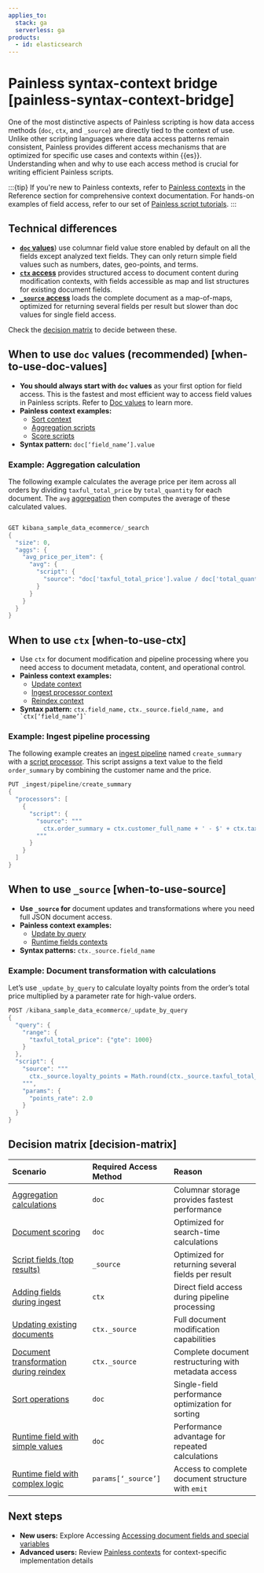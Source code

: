 ```yaml
---
applies_to:
  stack: ga
  serverless: ga
products:
  - id: elasticsearch
---
```


# Painless syntax-context bridge [painless-syntax-context-bridge]

One of the most distinctive aspects of Painless scripting is how data access methods (`doc`, `ctx`, and `_source`) are directly tied to the context of use. Unlike other scripting languages where data access patterns remain consistent, Painless provides different access mechanisms that are optimized for specific use cases and contexts within {{es}}.  
Understanding when and why to use each access method is crucial for writing efficient Painless scripts.

:::{tip}
If you're new to Painless contexts, refer to [Painless contexts](elasticsearch://reference/scripting-languages/painless/painless-contexts.md) in the Reference section for comprehensive context documentation. For hands-on examples of field access, refer to our set of [Painless script tutorials](/explore-analyze/scripting/common-script-uses.md).
:::

## Technical differences

* [**`doc` values**](#when-to-use-doc-values)) use columnar field value store enabled by default on all the fields except analyzed text fields. They can only return simple field values such as numbers, dates, geo-points, and terms.  
* [**`ctx` access**](#when-to-use-ctx) provides structured access to document content during modification contexts, with fields accessible as map and list structures for existing document fields.  
* [**`_source` access**](#when-to-use-source) loads the complete document as a map-of-maps, optimized for returning several fields per result but slower than doc values for single field access.


Check the [decision matrix](#decision-matrix) to decide between these.




## When to use `doc` values (recommended) [when-to-use-doc-values]

* **You should always start with `doc` values** as your first option for field access. This is the fastest and most efficient way to access field values in Painless scripts. Refer to [Doc values](/explore-analyze/scripting/modules-scripting-fields.md#modules-scripting-doc-vals) to learn more.  
* **Painless context examples:**   
  * [Sort context](elasticsearch://reference/scripting-languages/painless/painless-sort-context.md)  
  * [Aggregation scripts](elasticsearch://reference/scripting-languages/painless/painless-metric-agg-init-context.md)  
  * [Score scripts](elasticsearch://reference/scripting-languages/painless/painless-score-context.md)  
* **Syntax pattern:** `doc[‘field_name’].value`

### Example: Aggregation calculation

The following example calculates the average price per item across all orders by dividing `taxful_total_price` by `total_quantity` for each document. The `avg` [aggregation](/explore-analyze/query-filter/aggregations.md) then computes the average of these calculated values.

```java

GET kibana_sample_data_ecommerce/_search
{
  "size": 0,
  "aggs": {
    "avg_price_per_item": {
      "avg": {
        "script": {
          "source": "doc['taxful_total_price'].value / doc['total_quantity'].value"
        }
      }
    }
  }
}
```

## When to use `ctx` [when-to-use-ctx]

* Use `ctx` for document modification and pipeline processing where you need access to document metadata, content, and operational control.  
* **Painless context examples:**   
  * [Update context](elasticsearch://reference/scripting-languages/painless/painless-update-context.md)  
  * [Ingest processor context](elasticsearch://reference/scripting-languages/painless/painless-ingest-processor-context.md)  
  * [Reindex context](elasticsearch://reference/scripting-languages/painless/painless-reindex-context.md)  
* **Syntax pattern:** `ctx.field_name,` `` ctx._source.field_name, and `ctx[‘field_name’]` ``

### Example: Ingest pipeline processing

The following example creates an [ingest pipeline](/manage-data/ingest/transform-enrich/ingest-pipelines.md) named `create_summary` with a [script processor](elasticsearch://reference/enrich-processor/script-processor.md). This script assigns a text value to the field `order_summary` by combining the customer name and the price.

```java
PUT _ingest/pipeline/create_summary
{
  "processors": [
    {
      "script": {
        "source": """
          ctx.order_summary = ctx.customer_full_name + ' - $' + ctx.taxful_total_price;
        """
      }
    }
  ]
}
```

## When to use `_source` [when-to-use-source]

* **Use `_source` for** document updates and transformations where you need full JSON document access.  
* **Painless context examples:**   
  * [Update by query](elasticsearch://reference/scripting-languages/painless/painless-update-by-query-context.md)  
  * [Runtime fields contexts](elasticsearch://reference/scripting-languages/painless/painless-runtime-fields-context.md)  
* **Syntax patterns:** `ctx._source.field_name`

### Example: Document transformation with calculations

Let’s use `_update_by_query` to calculate loyalty points from the order’s total price multiplied by a parameter rate for high-value orders.

```java
POST /kibana_sample_data_ecommerce/_update_by_query
{
  "query": {
    "range": {
      "taxful_total_price": {"gte": 1000}
    }
  },
  "script": {
    "source": """
      ctx._source.loyalty_points = Math.round(ctx._source.taxful_total_price * params.points_rate);
    """,
    "params": {
      "points_rate": 2.0
    }
  }
}
```

## Decision matrix [decision-matrix]

| Scenario | Required Access Method | Reason |
| :---- | :---- | :---- |
| [Aggregation calculations](/explore-analyze/scripting/modules-scripting-fields.md#modules-scripting-source) | `doc` | Columnar storage provides fastest performance |
| [Document scoring](/explore-analyze/scripting/modules-scripting-fields.md#_search_and_aggregation_scripts)  | `doc` | Optimized for search-time calculations |
| [Script fields (top results)](/explore-analyze/scripting/modules-scripting-fields.md#modules-scripting-source) | `_source` | Optimized for returning several fields per result |
| [Adding fields during ingest](elasticsearch://reference/scripting-languages/painless/painless-ingest-processor-context.md) | `ctx` | Direct field access during pipeline processing |
| [Updating existing documents](/explore-analyze/scripting/modules-scripting-fields.md#_update_scripts) | `ctx._source` | Full document modification capabilities |
| [Document transformation during reindex](elasticsearch://reference/scripting-languages/painless/painless-reindex-context.md) | `ctx._source` | Complete document restructuring with metadata access |
| [Sort operations](elasticsearch://reference/scripting-languages/painless/painless-sort-context.md) | `doc` | Single-field performance optimization for sorting |
| [Runtime field with simple values](elasticsearch://reference/scripting-languages/painless/painless-runtime-fields-context.md) | `doc` | Performance advantage for repeated calculations |
| [Runtime field with complex logic](elasticsearch://reference/scripting-languages/painless/painless-runtime-fields-context.md) | `params[‘_source’]` | Access to complete document structure with `emit` |

## Next steps

* **New users:** Explore Accessing [Accessing document fields and special variables](/explore-analyze/scripting/modules-scripting-fields.md)  
* **Advanced users:** Review [Painless contexts](elasticsearch://reference/scripting-languages/painless/painless-contexts.md) for context-specific implementation details


